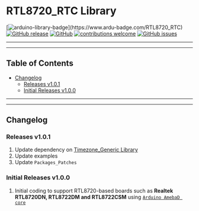 # RTL8720_RTC Library

[![arduino-library-badge](https://www.ardu-badge.com/badge/RTL8720_RTC.svg?)](https://www.ardu-badge.com/RTL8720_RTC)
[![GitHub release](https://img.shields.io/github/release/khoih-prog/RTL8720_RTC.svg)](https://github.com/khoih-prog/RTL8720_RTC/releases)
[![GitHub](https://img.shields.io/github/license/mashape/apistatus.svg)](https://github.com/khoih-prog/RTL8720_RTC/blob/main/LICENSE)
[![contributions welcome](https://img.shields.io/badge/contributions-welcome-brightgreen.svg?style=flat)](#Contributing)
[![GitHub issues](https://img.shields.io/github/issues/khoih-prog/RTL8720_RTC.svg)](http://github.com/khoih-prog/RTL8720_RTC/issues)

---
---

## Table of Contents

* [Changelog](#changelog)
  * [Releases v1.0.1](#releases-v101)
  * [Initial Releases v1.0.0](#initial-releases-v100)

---
---

## Changelog

### Releases v1.0.1

1. Update dependency on [Timezone_Generic Library](https://github.com/khoih-prog/Timezone_Generic)
2. Update examples
2. Update `Packages_Patches`

### Initial Releases v1.0.0

1. Initial coding to support RTL8720-based boards such as **Realtek RTL8720DN, RTL8722DM and RTL8722CSM** using [`Arduino AmebaD core`](https://github.com/ambiot/ambd_arduino)


